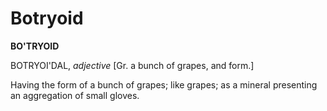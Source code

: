 # Botryoid

**BO'TRYOID**

BOTRYOI'DAL, _adjective_ \[Gr. a bunch of grapes, and form.\]

Having the form of a bunch of grapes; like grapes; as a mineral presenting an aggregation of small gloves.
